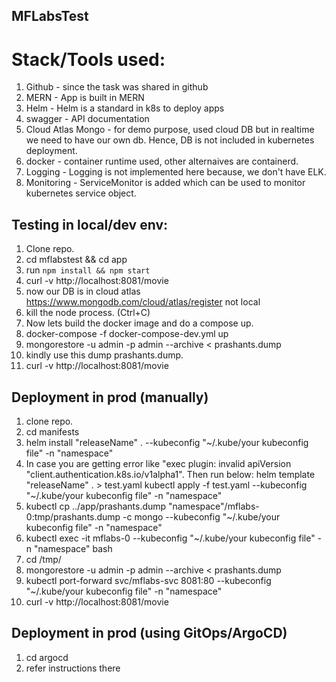 ## MFLabsTest

# Stack/Tools used:
1) Github               - since the task was shared in github
2) MERN                 - App is built in MERN
3) Helm                 - Helm is a standard in k8s to deploy apps
4) swagger              - API documentation
5) Cloud Atlas Mongo    - for demo purpose, used cloud DB but in realtime we need to have our own db. Hence, DB is not included in kubernetes deployment.
6) docker               - container runtime used, other alternaives are containerd.
7) Logging              - Logging is not implemented here because, we don't have ELK.
8) Monitoring           - ServiceMonitor is added which can be used to monitor kubernetes service object.

## Testing in local/dev env:
1) Clone repo.
2) cd mflabstest && cd app
3) run `npm install && npm start`
4) curl -v http://localhost:8081/movie
5) now our DB is in cloud atlas https://www.mongodb.com/cloud/atlas/register not local
6) kill the node process. (Ctrl+C)
7) Now lets build the docker image and do a compose up.
8) docker-compose -f docker-compose-dev.yml up
9) mongorestore -u admin -p admin --archive < prashants.dump
10) kindly use this dump prashants.dump.
11) curl -v http://localhost:8081/movie

## Deployment in prod (manually)
1) clone repo.
2) cd manifests
3) helm install "releaseName"  . --kubeconfig "~/.kube/your kubeconfig file" -n "namespace"
4) In case you are getting error like "exec plugin: invalid apiVersion "client.authentication.k8s.io/v1alpha1".
Then run below:
helm template "releaseName" . > test.yaml
kubectl apply -f test.yaml --kubeconfig "~/.kube/your kubeconfig file" -n "namespace"
5) kubectl cp ../app/prashants.dump "namespace"/mflabs-0:tmp/prashants.dump -c mongo --kubeconfig "~/.kube/your kubeconfig file" -n "namespace"
6) kubectl exec -it mflabs-0  --kubeconfig "~/.kube/your kubeconfig file" -n "namespace" bash
7) cd /tmp/
8) mongorestore -u admin -p admin --archive < prashants.dump 
9) kubectl port-forward svc/mflabs-svc 8081:80 --kubeconfig "~/.kube/your kubeconfig file" -n "namespace"
10) curl -v http://localhost:8081/movie

## Deployment in prod (using GitOps/ArgoCD)
1) cd argocd
2) refer instructions there
